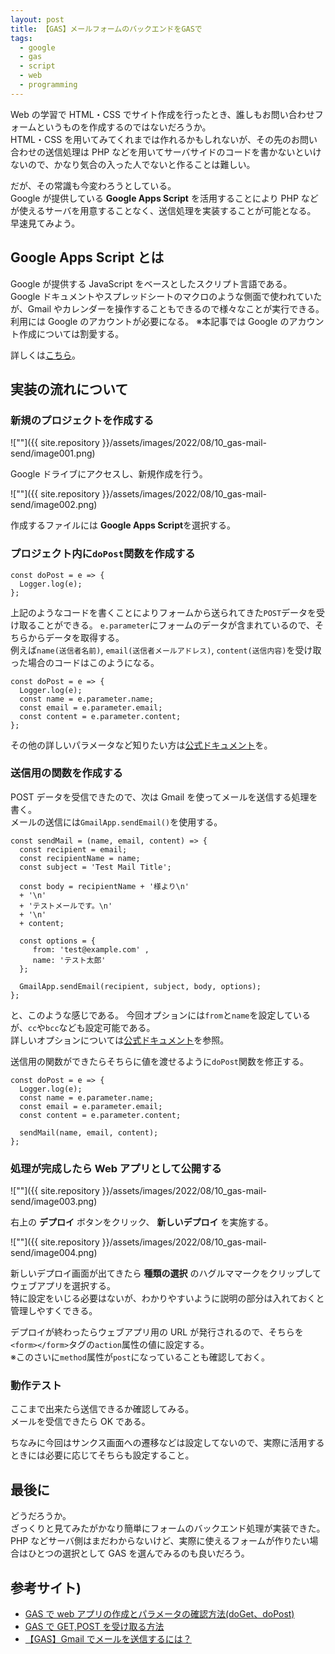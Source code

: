 ```yaml
---
layout: post
title: 【GAS】メールフォームのバックエンドをGASで
tags:
  - google
  - gas
  - script
  - web
  - programming
---
```


Web の学習で HTML・CSS でサイト作成を行ったとき、誰しもお問い合わせフォームというものを作成するのではないだろうか。  
HTML・CSS を用いてみてくれまでは作れるかもしれないが、その先のお問い合わせの送信処理は PHP などを用いてサーバサイドのコードを書かないといけないので、かなり気合の入った人でないと作ることは難しい。

だが、その常識も今変わろうとしている。  
Google が提供している **Google Apps Script** を活用することにより PHP などが使えるサーバを用意することなく、送信処理を実装することが可能となる。  
早速見てみよう。

## Google Apps Script とは

Google が提供する JavaScript をベースとしたスクリプト言語である。  
Google ドキュメントやスプレッドシートのマクロのような側面で使われていたが、Gmail やカレンダーを操作することもできるので様々なことが実行できる。
利用には Google のアカウントが必要になる。
※本記事では Google のアカウント作成については割愛する。

詳しくは[こちら](https://developers.google.com/apps-script/)。

## 実装の流れについて

### 新規のプロジェクトを作成する

![""]({{ site.repository }}/assets/images/2022/08/10_gas-mail-send/image001.png)

Google ドライブにアクセスし、新規作成を行う。

![""]({{ site.repository }}/assets/images/2022/08/10_gas-mail-send/image002.png)

作成するファイルには **Google Apps Script**を選択する。

### プロジェクト内に`doPost`関数を作成する

```gas
const doPost = e => {
  Logger.log(e);
};
```

上記のようなコードを書くことによりフォームから送られてきた`POST`データを受け取ることができる。
`e.parameter`にフォームのデータが含まれているので、そちらからデータを取得する。  
例えば`name(送信者名前)`, `email(送信者メールアドレス)`, `content(送信内容)`を受け取った場合のコードはこのようになる。

```gas
const doPost = e => {
  Logger.log(e);
  const name = e.parameter.name;
  const email = e.parameter.email;
  const content = e.parameter.content;
};
```

その他の詳しいパラメータなど知りたい方は[公式ドキュメント](https://developers.google.com/apps-script/guides/web)を。

### 送信用の関数を作成する

POST データを受信できたので、次は Gmail を使ってメールを送信する処理を書く。  
メールの送信には`GmailApp.sendEmail()`を使用する。

```gas
const sendMail = (name, email, content) => {
  const recipient = email;
  const recipientName = name;
  const subject = 'Test Mail Title';

  const body = recipientName + '様より\n'
  + '\n'
  + 'テストメールです。\n'
  + '\n'
  + content;

  const options = {
     from: 'test@example.com' ,
     name: 'テスト太郎'
  };

  GmailApp.sendEmail(recipient, subject, body, options);
};
```

と、このような感じである。
今回オプションには`from`と`name`を設定しているが、`cc`や`bcc`なども設定可能である。  
詳しいオプションについては[公式ドキュメント](https://developers.google.com/apps-script/reference/gmail/gmail-app)を参照。

送信用の関数ができたらそちらに値を渡せるように`doPost`関数を修正する。

```gas
const doPost = e => {
  Logger.log(e);
  const name = e.parameter.name;
  const email = e.parameter.email;
  const content = e.parameter.content;

  sendMail(name, email, content);
};
```

### 処理が完成したら Web アプリとして公開する

![""]({{ site.repository }}/assets/images/2022/08/10_gas-mail-send/image003.png)

右上の **デプロイ** ボタンをクリック、 **新しいデプロイ** を実施する。

![""]({{ site.repository }}/assets/images/2022/08/10_gas-mail-send/image004.png)

新しいデプロイ画面が出てきたら **種類の選択** のハグルママークをクリップしてウェブアプリを選択する。  
特に設定をいじる必要はないが、わかりやすいように説明の部分は入れておくと管理しやすくできる。

デプロイが終わったらウェブアプリ用の URL が発行されるので、そちらを`<form></form>`タグの`action`属性の値に設定する。  
※このさいに`method`属性が`post`になっていることも確認しておく。

### 動作テスト

ここまで出来たら送信できるか確認してみる。  
メールを受信できたら OK である。

ちなみに今回はサンクス画面への遷移などは設定してないので、実際に活用するときには必要に応じてそちらも設定すること。

## 最後に

どうだろうか。  
ざっくりと見てみたがかなり簡単にフォームのバックエンド処理が実装できた。  
PHP などサーバ側はまだわからないけど、実際に使えるフォームが作りたい場合はひとつの選択として GAS を選んでみるのも良いだろう。

## 参考サイト)

- [GAS で web アプリの作成とパラメータの確認方法(doGet、doPost)](https://breezegroup.co.jp/201906/gas-get/)
- [GAS で GET,POST を受け取る方法](https://kin29.info/gas%E3%81%A7getpost%E3%82%92%E5%8F%97%E3%81%91%E5%8F%96%E3%82%8B%E6%96%B9%E6%B3%95/)
- [【GAS】Gmail でメールを送信するには？](https://masagoroku.com/%E3%80%90gas%E3%80%91gmail%E3%81%A7%E3%83%A1%E3%83%BC%E3%83%AB%E3%82%92%E9%80%81%E4%BF%A1%E3%81%99%E3%82%8B%E3%81%AB%E3%81%AF%EF%BC%9F)
